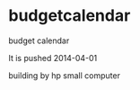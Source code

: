budgetcalendar
==============

budget calendar

It is pushed 2014-04-01

building by hp small computer
